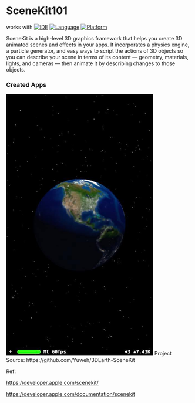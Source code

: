 # SceneKit101
works with
[![IDE](https://img.shields.io/badge/Xcode-9-blue.svg)](https://developer.apple.com/xcode/)
[![Language](https://img.shields.io/badge/swift-4-orange.svg)](https://swift.org)
[![Platform](https://img.shields.io/badge/platform-iOS%2011-green.svg)](https://developer.apple.com/ios/)

SceneKit is a high-level 3D graphics framework that helps you create 3D animated scenes and effects in your apps. It incorporates a physics engine, a particle generator, and easy ways to script the actions of 3D objects so you can describe your scene in terms of its content — geometry, materials, lights, and cameras — then animate it by describing changes to those objects.

### Created Apps

<img src="https://github.com/Yuweh/3DEarth-SceneKit/blob/master/3D-Earth.jpg" width="400">
Project Source: https://github.com/Yuweh/3DEarth-SceneKit

Ref: 

https://developer.apple.com/scenekit/

https://developer.apple.com/documentation/scenekit
